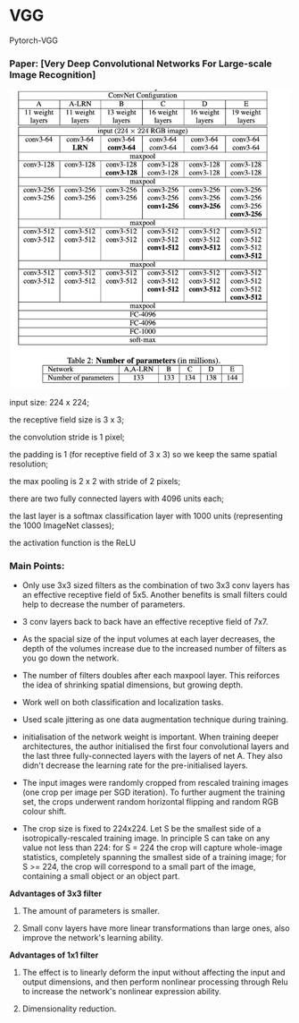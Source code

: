 # VGG
Pytorch-VGG

### Paper: [Very Deep Convolutional Networks For Large-scale Image Recognition]

![Structure](img/VGG.jpg)



input size: 224 x 224;

the receptive field size is 3 x 3;

the convolution stride is 1 pixel;

the padding is 1 (for receptive field of 3 x 3) so we keep the same spatial resolution;

the max pooling is 2 x 2 with stride of 2 pixels;

there are two fully connected layers with 4096 units each;

the last layer is a softmax classification layer with 1000 units (representing the 1000 ImageNet classes);

the activation function is the ReLU


### Main Points:

- Only use 3x3 sized filters as the combination of two 3x3 conv layers has an effective receptive field of 5x5. Another benefits is small filters could help to decrease the number of parameters. 

- 3 conv layers back to back have an effective receptive field of 7x7.

- As the spacial size of the input volumes at each layer decreases, the depth of the volumes increase due to the increased number of filters as you go down the network.

- The number of filters doubles after each maxpool layer. This reiforces the idea of shrinking spatial dimensions, but growing depth.

- Work well on both classification and localization tasks.

- Used scale jittering as one data augmentation technique during training.

- initialisation of the network weight is important. When training deeper architectures, the author initialised the first four convolutional layers and the last three fully-connected layers with the layers of net A. They also didn't decrease the learning rate for the pre-initialised layers.

- The input images were randomly cropped from rescaled training images (one crop per image per SGD iteration). To further augment the training set, the crops underwent random horizontal flipping and random RGB colour shift. 

- The crop size is fixed to 224x224. Let S be the smallest side of a isotropically-rescaled training image. In principle S can take on any value not less than 224: for S = 224 the crop will capture whole-image statistics, completely spanning the smallest side of a training image; for S >= 224, the crop will correspond to a small part of the image, containing a small object or an object part.

**Advantages of 3x3 filter**

1. The amount of parameters is smaller.

2. Small conv layers have more linear transformations than large ones, also improve the network's learning ability.

**Advantages of 1x1 filter**

1. The effect is to linearly deform the input without affecting the input and output dimensions, and then perform nonlinear processing through Relu to increase the network's nonlinear expression ability.

2. Dimensionality reduction.




